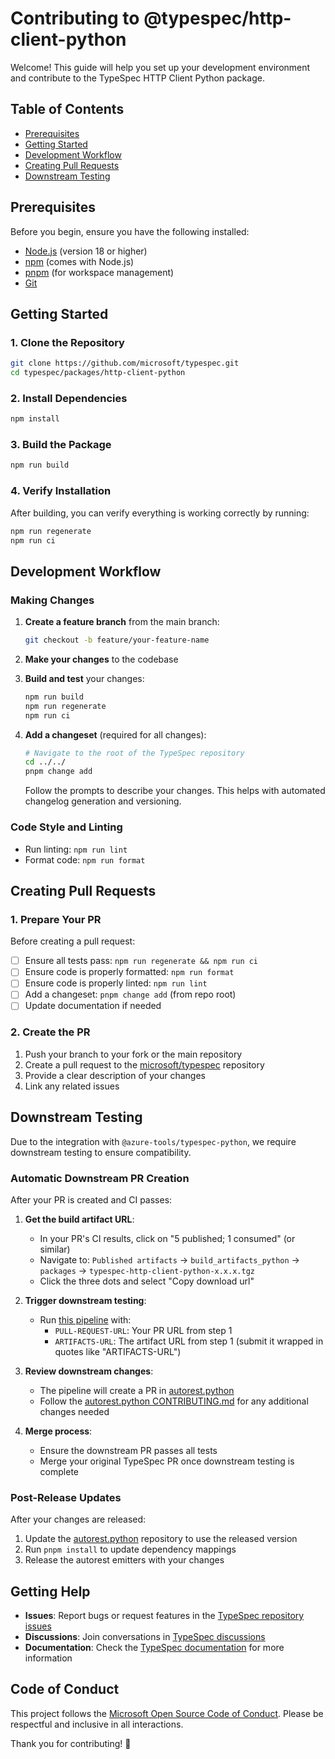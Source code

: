 # Contributing to @typespec/http-client-python

Welcome! This guide will help you set up your development environment and contribute to the TypeSpec HTTP Client Python package.

## Table of Contents

- [Prerequisites](#prerequisites)
- [Getting Started](#getting-started)
- [Development Workflow](#development-workflow)
- [Creating Pull Requests](#creating-pull-requests)
- [Downstream Testing](#downstream-testing)

## Prerequisites

Before you begin, ensure you have the following installed:

- [Node.js](https://nodejs.org/) (version 18 or higher)
- [npm](https://www.npmjs.com/) (comes with Node.js)
- [pnpm](https://pnpm.io/) (for workspace management)
- [Git](https://git-scm.com/)

## Getting Started

### 1. Clone the Repository

```bash
git clone https://github.com/microsoft/typespec.git
cd typespec/packages/http-client-python
```

### 2. Install Dependencies

```bash
npm install
```

### 3. Build the Package

```bash
npm run build
```

### 4. Verify Installation

After building, you can verify everything is working correctly by running:

```bash
npm run regenerate
npm run ci
```

## Development Workflow

### Making Changes

1. **Create a feature branch** from the main branch:

   ```bash
   git checkout -b feature/your-feature-name
   ```

2. **Make your changes** to the codebase

3. **Build and test** your changes:

   ```bash
   npm run build
   npm run regenerate
   npm run ci
   ```

4. **Add a changeset** (required for all changes):

   ```bash
   # Navigate to the root of the TypeSpec repository
   cd ../../
   pnpm change add
   ```

   Follow the prompts to describe your changes. This helps with automated changelog generation and versioning.

### Code Style and Linting

- Run linting: `npm run lint`
- Format code: `npm run format`

## Creating Pull Requests

### 1. Prepare Your PR

Before creating a pull request:

- [ ] Ensure all tests pass: `npm run regenerate && npm run ci`
- [ ] Ensure code is properly formatted: `npm run format`
- [ ] Ensure code is properly linted: `npm run lint`
- [ ] Add a changeset: `pnpm change add` (from repo root)
- [ ] Update documentation if needed

### 2. Create the PR

1. Push your branch to your fork or the main repository
2. Create a pull request to the [microsoft/typespec](https://github.com/microsoft/typespec) repository
3. Provide a clear description of your changes
4. Link any related issues

## Downstream Testing

Due to the integration with `@azure-tools/typespec-python`, we require downstream testing to ensure compatibility.

### Automatic Downstream PR Creation

After your PR is created and CI passes:

1. **Get the build artifact URL**:
   - In your PR's CI results, click on "5 published; 1 consumed" (or similar)
   - Navigate to: `Published artifacts` → `build_artifacts_python` → `packages` → `typespec-http-client-python-x.x.x.tgz`
   - Click the three dots and select "Copy download url"

2. **Trigger downstream testing**:
   - Run [this pipeline](https://dev.azure.com/azure-sdk/internal/_build/results?buildId=4278466&view=results) with:
     - `PULL-REQUEST-URL`: Your PR URL from step 1
     - `ARTIFACTS-URL`: The artifact URL from step 1 (submit it wrapped in quotes like "ARTIFACTS-URL")

3. **Review downstream changes**:
   - The pipeline will create a PR in [autorest.python](https://github.com/Azure/autorest.python)
   - Follow the [autorest.python CONTRIBUTING.md](https://github.com/Azure/autorest.python/blob/main/CONTRIBUTING.md) for any additional changes needed

4. **Merge process**:
   - Ensure the downstream PR passes all tests
   - Merge your original TypeSpec PR once downstream testing is complete

### Post-Release Updates

After your changes are released:

1. Update the [autorest.python](https://github.com/Azure/autorest.python) repository to use the released version
2. Run `pnpm install` to update dependency mappings
3. Release the autorest emitters with your changes

## Getting Help

- **Issues**: Report bugs or request features in the [TypeSpec repository issues](https://github.com/microsoft/typespec/issues)
- **Discussions**: Join conversations in [TypeSpec discussions](https://github.com/microsoft/typespec/discussions)
- **Documentation**: Check the [TypeSpec documentation](https://typespec.io/) for more information

## Code of Conduct

This project follows the [Microsoft Open Source Code of Conduct](https://opensource.microsoft.com/codeofconduct/). Please be respectful and inclusive in all interactions.

Thank you for contributing! 🎉
